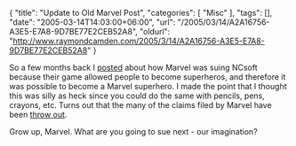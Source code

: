 {
	"title": "Update to Old Marvel Post",
	"categories": [
		"Misc"
	],
	"tags": [],
	"date": "2005-03-14T14:03:00+06:00",
	"url": "/2005/03/14/A2A16756-A3E5-E7A8-9D7BE77E2CEB52A8",
	"oldurl": "http://www.raymondcamden.com/2005/3/14/A2A16756-A3E5-E7A8-9D7BE77E2CEB52A8"
}

So a few months back I <a href="http://ray.camdenfamily.com/index.cfm?mode=entry&entry=2ED8F97F-A4DB-6129-EFD28D59B46D2CD8">posted</a> about how Marvel was suing NCsoft because their game allowed people to become superheros, and therefore it was possible to become a Marvel superhero. I made the point that I thought this was silly as heck since you could do the same with pencils, pens, crayons, etc. Turns out that the many of the claims filed by Marvel have been <a href="http://www.avault.com/news/displaynews.asp?story=3112005-13136">throw out</a>.

Grow up, Marvel. What are you going to sue next - our imagination?